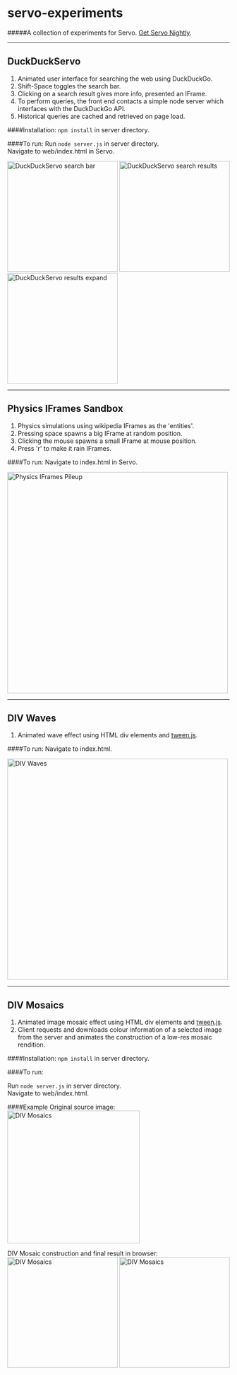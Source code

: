 # servo-experiments
#####A collection of experiments for Servo.  [Get Servo Nightly](https://servo-builds.s3.amazonaws.com/index.html).

---
## DuckDuckServo
1. Animated user interface for searching the web using DuckDuckGo.
2. Shift-Space toggles the search bar.
3. Clicking on a search result gives more info, presented an IFrame.
4. To perform queries, the front end contacts a simple node server which interfaces with the DuckDuckGo API.
5. Historical queries are cached and retrieved on page load.

####Installation:
`npm install` in server directory.

####To run:
Run `node server.js` in server directory. <br /> 
Navigate to web/index.html in Servo. 

<img alt="DuckDuckServo search bar" width="250" src="https://github.com/mozdevs/servo-experiments/blob/master/screens/duckDuckServo/searchBar.png?raw=true" />
<img alt="DuckDuckServo search results" width="250" src="https://github.com/mozdevs/servo-experiments/blob/master/screens/duckDuckServo/searchResults.png?raw=true" />
<img alt="DuckDuckServo results expand" width="250" src="https://github.com/mozdevs/servo-experiments/blob/master/screens/duckDuckServo/resultsExpand.png?raw=true" />

---
## Physics IFrames Sandbox
1. Physics simulations using wikipedia IFrames as the 'entities'.
2. Pressing space spawns a big IFrame at random position.
3. Clicking the mouse spawns a small IFrame at mouse position.
4. Press 'r' to make it rain IFrames.

####To run:
Navigate to index.html in Servo. 

<img alt="Physics IFrames Pileup" width="500" src="https://github.com/mozdevs/servo-experiments/blob/master/screens/physics/pileup.png?raw=true" />

---
## DIV Waves
1. Animated wave effect using HTML div elements and [tween.js](https://github.com/tweenjs/tween.js/).

####To run:
Navigate to index.html. 

<img alt="DIV Waves" width="500" src="https://github.com/mozdevs/servo-experiments/blob/master/screens/divWaves/waves.png?raw=true" />

---
## DIV Mosaics
1. Animated image mosaic effect using HTML div elements and [tween.js](https://github.com/tweenjs/tween.js/).
2. Client requests and downloads colour information of a selected image from the server and animates the construction of a low-res mosaic rendition.

####Installation:
`npm install` in server directory.

####To run:

Run `node server.js` in server directory. <br /> 
Navigate to web/index.html.

####Example
Original source image: <br />
<img alt="DIV Mosaics" width="300" src="https://github.com/mozdevs/servo-experiments/blob/master/screens/divMosaics/banksyOriginal.jpg?raw=true" />

DIV Mosaic construction and final result in browser: <br />
<img alt="DIV Mosaics" width="250" src="https://github.com/mozdevs/servo-experiments/blob/master/screens/divMosaics/banksyConstruction.png?raw=true" />
<img alt="DIV Mosaics" width="250" src="https://github.com/mozdevs/servo-experiments/blob/master/screens/divMosaics/banksyMosaic.png?raw=true" />
